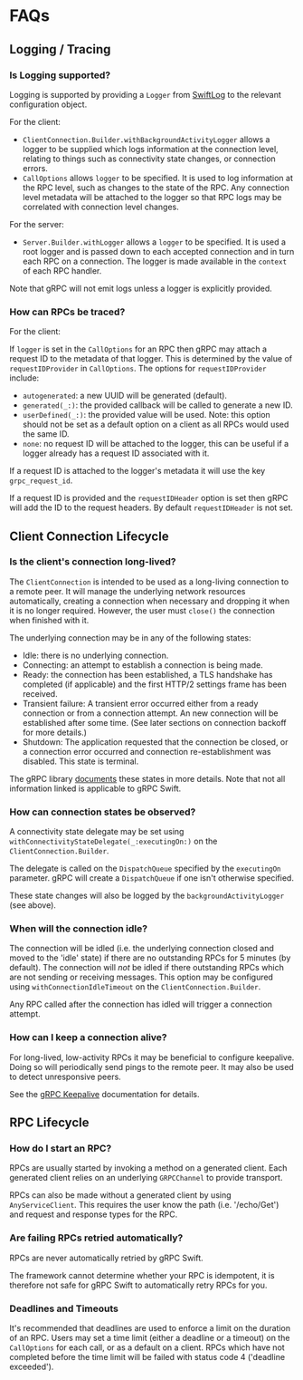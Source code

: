 # FAQs

## Logging / Tracing

### Is Logging supported?

Logging is supported by providing a `Logger` from [SwiftLog][swift-log] to the
relevant configuration object.

For the client:

- `ClientConnection.Builder.withBackgroundActivityLogger` allows a logger to be
  supplied which logs information at the connection level, relating to things
  such as connectivity state changes, or connection errors.
- `CallOptions` allows `logger` to be specified. It is used to log information
  at the RPC level, such as changes to the state of the RPC. Any connection
  level metadata will be attached to the logger so that RPC logs may be
  correlated with connection level changes.

For the server:

- `Server.Builder.withLogger` allows a `logger` to be specified. It is used a
  root logger and is passed down to each accepted connection and in turn each
  RPC on a connection. The logger is made available in the `context` of each
  RPC handler.

Note that gRPC will not emit logs unless a logger is explicitly provided.

### How can RPCs be traced?

For the client:

If `logger` is set in the `CallOptions` for an RPC then gRPC may attach a
request ID to the metadata of that logger. This is determined by the value of
`requestIDProvider` in `CallOptions`. The options for `requestIDProvider`
include:

- `autogenerated`: a new UUID will be generated (default).
- `generated(_:)`: the provided callback will be called to generate a new ID.
- `userDefined(_:)`: the provided value will be used. Note: this option should
  not be set as a default option on a client as all RPCs would used the same ID.
- `none`: no request ID will be attached to the logger, this can be useful if a
  logger already has a request ID associated with it.

If a request ID is attached to the logger's metadata it will use the key
`grpc_request_id`.

If a request ID is provided and the `requestIDHeader` option is set then gRPC
will add the ID to the request headers. By default `requestIDHeader` is not set.

## Client Connection Lifecycle

### Is the client's connection long-lived?

The `ClientConnection` is intended to be used as a long-living connection to a
remote peer. It will manage the underlying network resources automatically,
creating a connection when necessary and dropping it when it is no longer
required. However, the user must `close()` the connection when finished with it.

The underlying connection may be in any of the following states:

- Idle: there is no underlying connection.
- Connecting: an attempt to establish a connection is being made.
- Ready: the connection has been established, a TLS handshake has completed
  (if applicable) and the first HTTP/2 settings frame has been received.
- Transient failure: A transient error occurred either from a ready connection
  or from a connection attempt. An new connection will be established after some
  time. (See later sections on connection backoff for more details.)
- Shutdown: The application requested that the connection be closed, or a
  connection error occurred and connection re-establishment was disabled. This
  state is terminal.

The gRPC library [documents][grpc-conn-states] these states in more details.
Note that not all information linked is applicable to gRPC Swift.

### How can connection states be observed?

A connectivity state delegate may be set using
`withConnectivityStateDelegate(_:executingOn:)` on the
`ClientConnection.Builder`.

The delegate is called on the `DispatchQueue` specified by the `executingOn`
parameter. gRPC will create a `DispatchQueue` if one isn't otherwise specified.

These state changes will also be logged by the `backgroundActivityLogger` (see
above).

### When will the connection idle?

The connection will be idled (i.e. the underlying connection closed and moved to
the 'idle' state) if there are no outstanding RPCs for 5 minutes (by default).
The connection will _not_ be idled if there outstanding RPCs which are not
sending or receiving messages. This option may be configured using
`withConnectionIdleTimeout` on the `ClientConnection.Builder`.

Any RPC called after the connection has idled will trigger a connection
attempt.

### How can I keep a connection alive?

For long-lived, low-activity RPCs it may be beneficial to configure keepalive.
Doing so will periodically send pings to the remote peer. It may also be used to
detect unresponsive peers.

See the [gRPC Keepalive][grpc-keepalive] documentation for details.

## RPC Lifecycle

### How do I start an RPC?

RPCs are usually started by invoking a method on a generated client. Each
generated client relies on an underlying `GRPCChannel` to provide transport.

RPCs can also be made without a generated client by using `AnyServiceClient`.
This requires the user know the path (i.e. '/echo/Get') and request and response
types for the RPC.

### Are failing RPCs retried automatically?

RPCs are never automatically retried by gRPC Swift.

The framework cannot determine whether your RPC is idempotent, it is therefore
not safe for gRPC Swift to automatically retry RPCs for you.

### Deadlines and Timeouts

It's recommended that deadlines are used to enforce a limit on the duration of
an RPC. Users may set a time limit (either a deadline or a timeout) on the
`CallOptions` for each call, or as a default on a client. RPCs which have not
completed before the time limit will be failed with status code 4
('deadline exceeded').


[grpc-conn-states]: connectivity-semantics-and-api.md
[grpc-keepalive]: keepalive.md
[swift-log]: https://github.com/apple/swift-log
